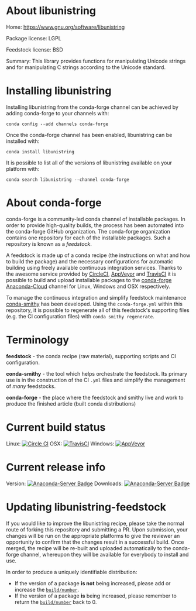 About libunistring
==================

Home: https://www.gnu.org/software/libunistring

Package license: LGPL

Feedstock license: BSD

Summary: This library provides functions for manipulating Unicode strings and for manipulating C strings according to the Unicode standard.



Installing libunistring
=======================

Installing libunistring from the conda-forge channel can be achieved by adding conda-forge to your channels with:

```
conda config --add channels conda-forge
```

Once the conda-forge channel has been enabled, libunistring can be installed with:

```
conda install libunistring
```

It is possible to list all of the versions of libunistring available on your platform with:

```
conda search libunistring --channel conda-forge
```


About conda-forge
=================

conda-forge is a community-led conda channel of installable packages.
In order to provide high-quality builds, the process has been automated into the
conda-forge GitHub organization. The conda-forge organization contains one repository 
for each of the installable packages. Such a repository is known as a *feedstock*.

A feedstock is made up of a conda recipe (the instructions on what and how to build
the package) and the necessary configurations for automatic building using freely
available continuous integration services. Thanks to the awesome service provided by
[CircleCI](https://circleci.com/), [AppVeyor](http://www.appveyor.com/)
and [TravisCI](https://travis-ci.org/) it is possible to build and upload installable
packages to the [conda-forge](https://anaconda.org/conda-forge)
[Anaconda-Cloud](http://docs.anaconda.org/) channel for Linux, Windows and OSX respectively.

To manage the continuous integration and simplify feedstock maintenance
[conda-smithy](http://github.com/conda-forge/conda-smithy) has been developed.
Using the ``conda-forge.yml`` within this repository, it is possible to regenerate all of
this feedstock's supporting files (e.g. the CI configuration files) with ``conda smithy regenerate``.


Terminology
===========

**feedstock** - the conda recipe (raw material), supporting scripts and CI configuration.

**conda-smithy** - the tool which helps orchestrate the feedstock.
                   Its primary use is in the construction of the CI ``.yml`` files
                   and simplify the management of *many* feedstocks.

**conda-forge** - the place where the feedstock and smithy live and work to
                  produce the finished article (built conda distributions)

Current build status
====================
Linux: [![Circle CI](https://circleci.com/gh/conda-forge/libunistring-feedstock.svg?style=svg)](https://circleci.com/gh/conda-forge/libunistring-feedstock)
OSX: [![TravisCI](https://travis-ci.org/conda-forge/libunistring-feedstock.svg?branch=master)](https://travis-ci.org/conda-forge/libunistring-feedstock) 
Windows: [![AppVeyor](https://ci.appveyor.com/api/projects/status/github/conda-forge/libunistring-feedstock?svg=True)](https://ci.appveyor.com/project/conda-forge/libunistring-feedstock/branch/master)

Current release info
====================
Version: [![Anaconda-Server Badge](https://anaconda.org/conda-forge/libunistring/badges/version.svg)](https://anaconda.org/conda-forge/libunistring)
Downloads: [![Anaconda-Server Badge](https://anaconda.org/conda-forge/libunistring/badges/downloads.svg)](https://anaconda.org/conda-forge/libunistring)


Updating libunistring-feedstock
===============================

If you would like to improve the libunistring recipe, please take the normal
route of forking this repository and submitting a PR. Upon submission, your changes will
be run on the appropriate platforms to give the reviewer an opportunity to confirm that the
changes result in a successful build. Once merged, the recipe will be re-built and uploaded
automatically to the conda-forge channel, whereupon they will be available for everybody to
install and use.

In order to produce a uniquely identifiable distribution:
 * If the version of a package **is not** being increased, please add or increase
   the [``build/number``](http://conda.pydata.org/docs/building/meta-yaml.html#build-number-and-string). 
 * If the version of a package **is** being increased, please remember to return
   the [``build/number``](http://conda.pydata.org/docs/building/meta-yaml.html#build-number-and-string)
   back to 0.
